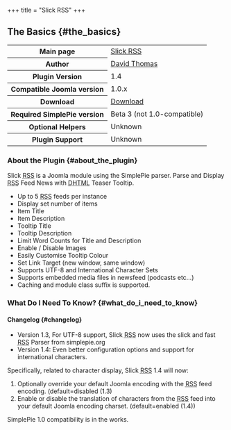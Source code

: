 +++
title = "Slick RSS"
+++

## The Basics {#the_basics}

<table class="inline">
<tbody>
<tr>
<th>Main page</th>
<td><a href="http://extensions.joomla.org/component/option,com_mtree/task,viewlink/link_id,1649/Itemid,35/">Slick RSS</a></td>
</tr>
<tr>
<th>Author</th>
<td><a href="http://m-net.net.nz/">David Thomas</a></td>
</tr>
<tr>
<th>Plugin Version</th>
<td>1.4</td>
</tr>
<tr>
<th>Compatible Joomla version</th>
<td>1.0.x</td>
</tr>
<tr>
<th>Download</th>
<td><a href="http://m-net.net.nz/dmdocuments/mod_slick_rss_v1-4.zip">Download</a></td>
</tr>
<tr>
<th>Required SimplePie version</th>
<td>Beta 3 (not 1.0-compatible)</td>
</tr>
<tr>
<th>Optional Helpers</th>
<td>Unknown</td>
</tr>
<tr>
<th>Plugin Support</th>
<td>Unknown</td>
</tr>
</tbody>
</table>

### About the Plugin {#about_the_plugin}

Slick <abbr title="Rich Site Summary">RSS</abbr> is a Joomla module using the SimplePie parser. Parse and Display <abbr title="Rich Site Summary">RSS</abbr> Feed News with <abbr title="Dynamic HyperText Markup Language">DHTML</abbr> Teaser Tooltip.

- Up to 5 <abbr title="Rich Site Summary">RSS</abbr> feeds per instance
- Display set number of items
- Item Title
- Item Description
- Tooltip Title
- Tooltip Description
- Limit Word Counts for Title and Description
- Enable / Disable Images
- Easily Customise Tooltip Colour
- Set Link Target (new window, same window)
- Supports UTF-8 and International Character Sets
- Supports embedded media files in newsfeed (podcasts etc…)
- Caching and module class suffix is supported.

### What Do I Need To Know? {#what_do_i_need_to_know}

#### Changelog {#changelog}

- Version 1.3, For UTF-8 support, Slick <abbr title="Rich Site Summary">RSS</abbr> now uses the slick and fast <abbr title="Rich Site Summary">RSS</abbr> Parser from simplepie.org
- Version 1.4: Even better configuration options and support for international characters.

Specifically, related to character display, Slick <abbr title="Rich Site Summary">RSS</abbr> 1.4 will now:

1.  Optionally override your default Joomla encoding with the <abbr title="Rich Site Summary">RSS</abbr> feed encoding. (default=disabled (1.3)
2.  Enable or disable the translation of characters from the <abbr title="Rich Site Summary">RSS</abbr> feed into your default Joomla encoding charset. (default=enabled (1.4))

SimplePie 1.0 compatibility is in the works.
